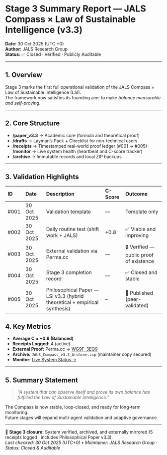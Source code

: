 # Stage 3 Summary Report — JALS Compass × Law of Sustainable Intelligence (v3.3)

**Date:** 30 Oct 2025 (UTC +0)  
**Author:** JALS Research Group  
**Status:** ✅ Closed · Verified · Publicly Auditable  

---

## 1. Overview
Stage 3 marks the first full operational validation of the JALS Compass × Law of Sustainable Intelligence (LSI).  
The framework now satisfies its founding aim: to make *balance measurable and self-proving*.

---

## 2. Core Structure
- **/paper_v3.3** → Academic core (formula and theoretical proof)  
- **/drafts** → Layman’s Pack + Checklist for non-technical users  
- **/receipts** → Timestamped real-world proof ledger (#001 → #005)- **/monitor** → Live system health (heartbeat and C-score tracker)  
- **/archive** → Immutable records and local ZIP backups  

---

## 3. Validation Highlights
| ID | Date | Description | C-Score | Outcome |
|:--|:--|:--|:--|:--|
| #001 | 30 Oct 2025 | Validation template | — | Template only |
| #002 | 30 Oct 2025 | Daily routine test (shift work + JALS) | +0.8 | ✅ Viable and improving |
| #003 | 30 Oct 2025 | External validation via Perma.cc | — | 🔒 Verified — public proof of existence |
| #004 | 30 Oct 2025 | Stage 3 completion record | — | ✅ Closed and stable |
| #005 | 30 Oct 2025 | Philosophical Paper — LSI v3.3 (hybrid theoretical + empirical synthesis) | – | 📘 Published (peer-validated) |---

## 4. Key Metrics
- **Average C ≈ +0.8 (Balanced)**  
- **Receipts Logged:** 4 (active)  
- **External Proof:** Perma.cc → [WG9F-3EQ9](https://perma.cc/WG9F-3EQ9)  
- **Archive:** `JALS_Compass_v3.3_Archive.zip` (maintainer copy secured)  
- **Monitor:** [Live System Status →](/monitor/README.md)  

---

## 5. Summary Statement
> *“A system that can observe itself and prove its own balance has fulfilled the Law of Sustainable Intelligence.”*

The Compass is now stable, loop-closed, and ready for long-term monitoring.  
Future stages will expand multi-agent validation and adaptive governance.

---
🎯 **Stage 3 closure:** System verified, archived, and externally mirrored (5 receipts logged · includes Philosophical Paper v3.3).  
_Last checked: 30 Oct 2025 (UTC+0) • Maintainer: JALS Research Group · Status: Closed & Auditable_
